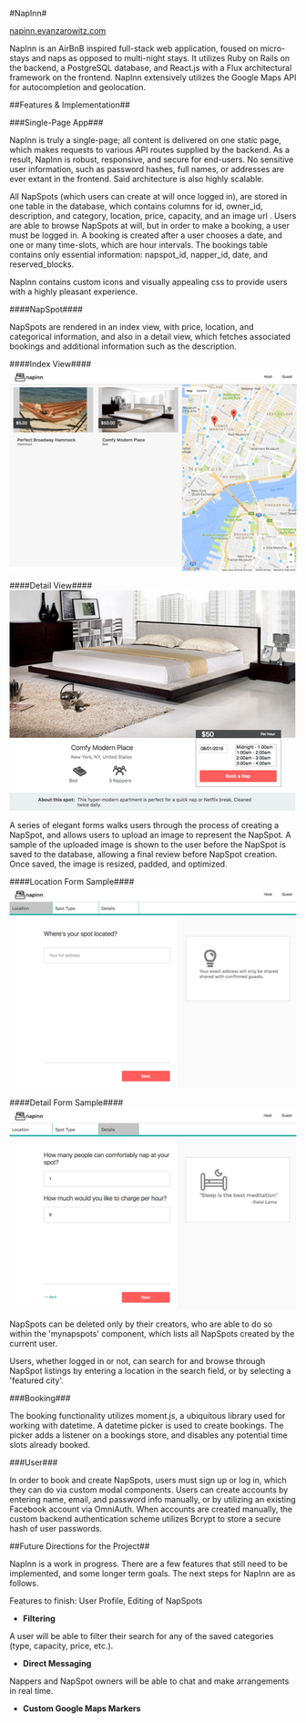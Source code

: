 #NapInn#

[napinn.evanzarowitz.com](http://napinn.evanzarowitz.com)

NapInn is an AirBnB inspired full-stack web application, foused on micro-stays and naps as opposed to multi-night stays. It utilizes Ruby on Rails on the backend, a PostgreSQL database, and React.js with a Flux architectural framework on the frontend. NapInn extensively utilizes the Google Maps API for autocompletion and geolocation.

##Features & Implementation##

###Single-Page App###

NapInn is truly a single-page; all content is delivered on one static page, which makes requests to various API routes supplied by the backend. As a result, NapInn is robust, responsive, and secure for end-users. No sensitive user information, such as password hashes, full names, or addresses are ever extant in the frontend. Said architecture is also highly scalable.

All NapSpots (which users can create at will once logged in), are stored in one table in the database, which contains columns for id, owner_id, description, and category, location, price, capacity, and an image url . Users are able to browse NapSpots at will, but in order to make a booking, a user must be logged in. A booking is created after a user chooses a date, and one or many time-slots, which are hour intervals. The bookings table contains only essential information: napspot_id, napper_id, date, and reserved_blocks.

NapInn contains custom icons and visually appealing css to provide users with a highly pleasant experience.


####NapSpot####

NapSpots are rendered in an index view, with price, location, and categorical information, and also in a detail view, which fetches associated bookings and additional information such as the description.

####Index View####
![](screenshots/indexmap.png)

####Detail View####
![](screenshots/detail.png)

A series of elegant forms walks users through the process of creating a NapSpot, and allows users to upload an image to represent the NapSpot. A sample of the uploaded image is shown to the user before the NapSpot is saved to the database, allowing a final review before NapSpot creation. Once saved, the image is resized, padded, and optimized.

####Location Form Sample####
![](screenshots/form1.png)

####Detail Form Sample####
![](screenshots/form2.png)

NapSpots can be deleted only by their creators, who are able to do so within the 'mynapspots' component, which lists all NapSpots created by the current user.

Users, whether logged in or not, can search for and browse through NapSpot listings by entering a location in the search field, or by selecting a 'featured city'.

###Booking###

The booking functionality utilizes moment.js, a ubiquitous library used for working with datetime. A datetime picker is used to create bookings. The picker adds a listener on a bookings store, and disables any potential time slots already booked.

###User###

In order to book and create NapSpots, users must sign up or log in, which they can do via custom modal components. Users can create accounts by entering name, email, and password info manually, or by utilizing an existing Facebook account via OmniAuth. When accounts are created manually, the custom backend authentication scheme utilizes Bcrypt to store a secure hash of user passwords.


##Future Directions for the Project##

NapInn is a work in progress. There are a few features that still need to be implemented, and some longer term goals. The next steps for NapInn are as follows.

Features to finish: User Profile, Editing of NapSpots

- **Filtering**

A user will be able to filter their search for any of the saved categories (type, capacity, price, etc.).

- **Direct Messaging**

Nappers and NapSpot owners will be able to chat and make arrangements in real time.

- **Custom Google Maps Markers**
